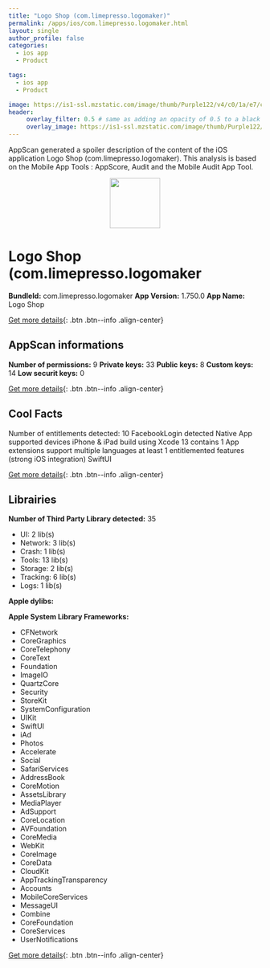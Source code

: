 ```yaml
---
title: "Logo Shop (com.limepresso.logomaker)"
permalink: /apps/ios/com.limepresso.logomaker.html
layout: single
author_profile: false
categories: 
  - ios app 
  - Product 

tags: 
  - ios app 
  - Product 

image: https://is1-ssl.mzstatic.com/image/thumb/Purple122/v4/c0/1a/e7/c01ae7ef-a5f6-e618-0b9f-40143fd98f8a/AppIcon-1x_U007emarketing-0-7-0-85-220.png/512x512bb.jpg
header: 
     overlay_filter: 0.5 # same as adding an opacity of 0.5 to a black background
     overlay_image: https://is1-ssl.mzstatic.com/image/thumb/Purple122/v4/c0/1a/e7/c01ae7ef-a5f6-e618-0b9f-40143fd98f8a/AppIcon-1x_U007emarketing-0-7-0-85-220.png/512x512bb.jpg
---
```

AppScan generated a spoiler description of the content of the iOS application Logo Shop (com.limepresso.logomaker). This analysis is based on the Mobile App Tools : AppScore, Audit and the Mobile Audit App Tool.

  
  
<div style="text-align: center;"><img src="https://is1-ssl.mzstatic.com/image/thumb/Purple122/v4/c0/1a/e7/c01ae7ef-a5f6-e618-0b9f-40143fd98f8a/AppIcon-1x_U007emarketing-0-7-0-85-220.png/512x512bb.jpg" width="100" height="100"></div>  
  
# Logo Shop (com.limepresso.logomaker

**BundleId:** com.limepresso.logomaker
**App Version:** 1.750.0
**App Name:** Logo Shop


[Get more details](/pricing.html){: .btn .btn--info .align-center}  
  
## AppScan informations 

**Number of permissions:** 9
**Private keys:** 33
**Public keys:** 8
**Custom keys:** 14
**Low securit keys:** 0
  
[Get more details](/pricing.html){: .btn .btn--info .align-center}

## Cool Facts

Number of entitlements detected: 10
FacebookLogin detected
Native App
supported devices iPhone & iPad
build using Xcode 13
contains 1 App extensions
support multiple languages
at least 1 entitlemented features (strong iOS integration)
SwiftUI
  
[Get more details](/pricing.html){: .btn .btn--info .align-center}

## Librairies 
**Number of Third Party Library detected:** 35
- UI: 2 lib(s)
- Network: 3 lib(s)
- Crash: 1 lib(s)
- Tools: 13 lib(s)
- Storage: 2 lib(s)
- Tracking: 6 lib(s)
- Logs: 1 lib(s)

**Apple dylibs:**


**Apple System Library Frameworks:**
- CFNetwork
- CoreGraphics
- CoreTelephony
- CoreText
- Foundation
- ImageIO
- QuartzCore
- Security
- StoreKit
- SystemConfiguration
- UIKit
- SwiftUI
- iAd
- Photos
- Accelerate
- Social
- SafariServices
- AddressBook
- CoreMotion
- AssetsLibrary
- MediaPlayer
- AdSupport
- CoreLocation
- AVFoundation
- CoreMedia
- WebKit
- CoreImage
- CoreData
- CloudKit
- AppTrackingTransparency
- Accounts
- MobileCoreServices
- MessageUI
- Combine
- CoreFoundation
- CoreServices
- UserNotifications


  
[Get more details](/pricing.html){: .btn .btn--info .align-center}

